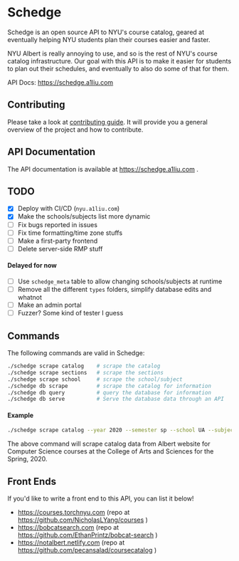# Schedge
Schedge is an open source API to NYU's course catalog, geared at eventually helping
NYU students plan their courses easier and faster.

NYU Albert is really annoying to use, and so is the rest of NYU's course catalog
infrastructure. Our goal with this API is to make it easier for students to plan
out their schedules, and eventually to also do some of that for them.

API Docs: https://schedge.a1liu.com

## Contributing
Please take a look at [contributing guide](docs/CONTRIBUTING.md). It will provide
you a general overview of the project and how to contribute.

## API Documentation
The API documentation is available at https://schedge.a1liu.com .

## TODO
- [x] Deploy with CI/CD (`nyu.a1liu.com`)
- [x] Make the schools/subjects list more dynamic
- [ ] Fix bugs reported in issues
- [ ] Fix time formatting/time zone stuffs
- [ ] Make a first-party frontend
- [ ] Delete server-side RMP stuff

#### Delayed for now
- [ ] Use `schedge_meta` table to allow changing schools/subjects at runtime
- [ ] Remove all the different `types` folders, simplify database edits and whatnot
- [ ] Make an admin portal
- [ ] Fuzzer? Some kind of tester I guess

## Commands
The following commands are valid in Schedge:

```sh
./schedge scrape catalog    # scrape the catalog
./schedge scrape sections   # scrape the sections
./schedge scrape school     # scrape the school/subject
./schedge db scrape         # scrape the catalog for information
./schedge db query          # query the database for information
./schedge db serve          # Serve the database data through an API
```

#### Example
```sh
./schedge scrape catalog --year 2020 --semester sp --school UA --subject CSCI
```
The above command will scrape catalog data from Albert website for Computer Science courses at the
College of Arts and Sciences for the Spring, 2020.

## Front Ends
If you'd like to write a front end to this API, you can list it below!

- https://courses.torchnyu.com (repo at https://github.com/NicholasLYang/courses )
- https://bobcatsearch.com (repo at https://github.com/EthanPrintz/bobcat-search )
- https://notalbert.netlify.com (repo at https://github.com/pecansalad/coursecatalog )
